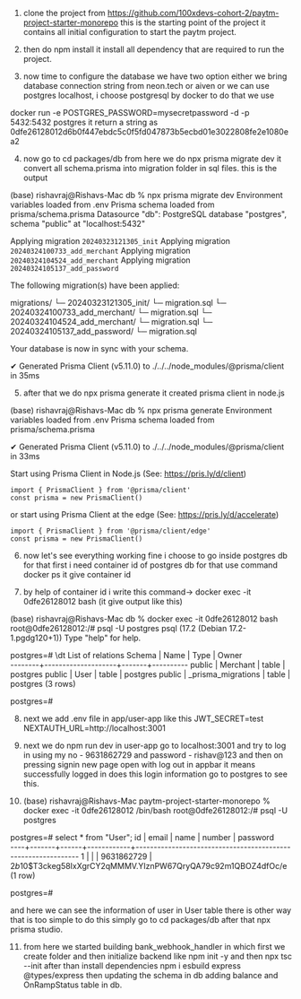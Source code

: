 1. clone the project from https://github.com/100xdevs-cohort-2/paytm-project-starter-monorepo this is the starting point of the project it contains all initial configuration to start the paytm project.

2. then do npm install it install all dependency that are required to run the project.
3. now time to configure the database we have two option either we bring database connection string from neon.tech or aiven or we can use postgres localhost, i choose postgresql by docker to do that we use

docker run -e POSTGRES_PASSWORD=mysecretpassword -d -p 5432:5432 postgres it return a string as 
0dfe26128012d6b0f447ebdc5c0f5fd047873b5ecbd01e3022808fe2e1080ea2

4. now go to cd packages/db from here we do npx prisma migrate dev it convert all schema.prisma into migration folder in sql files. this is the output

(base) rishavraj@Rishavs-Mac db % npx prisma migrate dev
Environment variables loaded from .env
Prisma schema loaded from prisma/schema.prisma
Datasource "db": PostgreSQL database "postgres", schema "public" at "localhost:5432"

Applying migration `20240323121305_init`
Applying migration `20240324100733_add_merchant`
Applying migration `20240324104524_add_merchant`
Applying migration `20240324105137_add_password`

The following migration(s) have been applied:

migrations/
  └─ 20240323121305_init/
    └─ migration.sql
  └─ 20240324100733_add_merchant/
    └─ migration.sql
  └─ 20240324104524_add_merchant/
    └─ migration.sql
  └─ 20240324105137_add_password/
    └─ migration.sql

Your database is now in sync with your schema.

✔ Generated Prisma Client (v5.11.0) to ./../../node_modules/@prisma/client in 35ms

5. after that we do npx prisma generate it created prisma client in node.js

(base) rishavraj@Rishavs-Mac db % npx prisma generate
Environment variables loaded from .env
Prisma schema loaded from prisma/schema.prisma

✔ Generated Prisma Client (v5.11.0) to ./../../node_modules/@prisma/client in 33ms

Start using Prisma Client in Node.js (See: https://pris.ly/d/client)
```
import { PrismaClient } from '@prisma/client'
const prisma = new PrismaClient()
```
or start using Prisma Client at the edge (See: https://pris.ly/d/accelerate)
```
import { PrismaClient } from '@prisma/client/edge'
const prisma = new PrismaClient()
```
6. now let's see everything working fine i choose to go inside postgres db for that first i need container id of postgres db for that use command docker ps it give container id

7. by help of container id i write this command->  docker exec -it 0dfe26128012 bash (it give  output like this)

(base) rishavraj@Rishavs-Mac db % docker exec -it 0dfe26128012 bash
root@0dfe26128012:/# psql -U postgres
psql (17.2 (Debian 17.2-1.pgdg120+1))
Type "help" for help.

postgres=# \dt
               List of relations
 Schema |        Name        | Type  |  Owner   
--------+--------------------+-------+----------
 public | Merchant           | table | postgres
 public | User               | table | postgres
 public | _prisma_migrations | table | postgres
(3 rows)

postgres=# 

8. next we add .env file in app/user-app like this 
  JWT_SECRET=test
  NEXTAUTH_URL=http://localhost:3001

9. next we do npm run dev in user-app go to localhost:3001 and try to log in using my no - 9631862729 and password - rishav@123 and then on pressing signin new page open with log out in appbar it means successfully logged in does this login information go to postgres to see this.

10. (base) rishavraj@Rishavs-Mac paytm-project-starter-monorepo % docker exec -it 0dfe26128012 /bin/bash
root@0dfe26128012:/# psql -U postgres

postgres=# select * from "User";
 id | email | name |   number   |                           password                           
----+-------+------+------------+--------------------------------------------------------------
  1 |       |      | 9631862729 | $2b$10$T3ckeg58IxXgrCY2qMMMV.YIznPW67QryQA79c92m1QBOZ4dfOc/e
(1 row)

postgres=# 

and here we can see the information of user in User table there is other way that is too simple to do this 
simply go to cd packages/db after that npx prisma studio.

11. from here we started building bank_webhook_handler in which first we create folder and then initialize backend like npm init -y and then npx tsc --init after than install dependencies npm i esbuild express @types/express then updating the schema in db adding balance and OnRampStatus table in db.